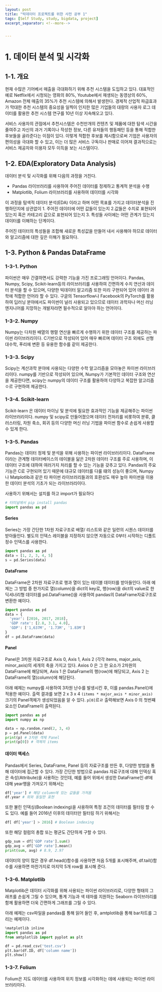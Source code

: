 ```yaml
---
layout: post
title: "빅데이터 프로젝트를 위한 사전 공부 1"
tags: [Self Study, study, bigdata, project]
excerpt_separator: <!--more-->


---
```


# 1. 데이터 분석 및 시각화

<!--more-->

## 1-1. 개요

현재 수많은 기어베서 매출을 극대화하기 위해 추천 시스템을 도입하고 있다. 대표적인 예로 Netflix에서 시청되는 영화의 80%, Youtube에서 재생되는 동영상의 60%, Amazon 전체 매출의 35%가 추천 시스템에 의해서 발생한다. 경제적 산업적 파급효과가 막대한 추천 시스템의 중요성을 일찍이 인지한 많은 기업들의 대량의 사용자 로그 데이터를 활용한 추천 시스템 연구를 10년 이상 지속해오고 있다.

서비스 사용자의 관점에서 추천시스템은 수천만개의 컨텐츠 및 제품에 대한 탐색 시간을 줄여주고 자신의 과거 기록이나 작성한 정보, 다른 유저들의 행동패턴 등을 통해 적합한 후보들을 골라준다는 이점이 있다. 이렇게 적합한 후보를 제시함으로써 기업은 사용자의 편의성을 극대화 할 수 있고, 이는 더 많은 서비스 구독이나 판매로 이어져 결과적으로는 서비스 제공자와 이용자 모두 이득을 보는 시스템이다. 

## 1-2. EDA(Exploratory Data Analysis)

데이터 분석 및 시각화를 위해 다음의 과정을 거친다.

* Pandas 라이브러리를 사용하여 주어진 데이터를 정제하고 통계적 분석을 수행
* Matplotlib, Folium 라이브러리를 사용하여 데이터를 시각화

이 과정을 탐색적 데이터 분석(EDA) 이라고 하며 어떤 목표를 가지고 데이터분석을 진행하던지에 상관없이 1. 주어진 데이터에 어떤 값들이 있는지 2.값들은 수치로 표현되어 있는지 혹은 카테고리 값으로 표현되어 있는지 3. 특성들 사이에는 어떤 관계가 있는지 데이터를 이해하는 단계이다.

주어진 데이터의 특성들을 조합해 새로운 특성값을 만들어 내서 사용해야 하므로 데이터와 알고리즘에 대한 깊은 이해가 필요하다.

## 1-3. Python & Pandas DataFrame

### 1-3-1. Python

파이썬은 매우 간결하면서도 강력한 기능을 가진 프로그래밍 언어이다. Pandas, Numpy, Scipy, Scikit-learn등의 라이브러리를 사용하여 간편하게 수치 연산과 데이터 분석을 할 수 있으며, 다양한 빅데이터 알고리즘 또한 미리 구현되어 있어 데이터 과학에 적합한 언어라 할 수 있다. 구글의 Tensorflow나 Facebook의 PyTorch를 활용하여 딥러닝 분야에서도 파이썬이 널리 사용되고 있으므로 데이터 과학자나 머신 러닝 엔지니어를 지망하는 개발자라면 필수적으로 알아야 하는 언어이다.

### 1-3-2. Numpy

Numpy는 다차원 배열의 행렬 연산을 빠르게 수행하기 위한 데이터 구조를 제공하는 파이썬 라이브러리이다. C기반으로 작성되어 있어 매우 빠르며 데이터 구조 외에도 선형대수학, 푸리에 변환 등 유용한 함수를 같이 제공한다. 

### 1-3-3. Scipy

Scipy는 계산과학 분야에 사용되는 다양한 수학 알고리즘을 모아놓은 파이썬 라이브러리이다. numpy를 기반으로 작성되어 있으며, Numpy가 기본적인 데이터 구조와 연산을 제공한다면, scipy는 numpy의 데이터 구조를 활용하여 다양하고 복잡한 알고리즘ㅇ르 구현하여 제공한다.

### 1-3-4. Scikit-learn

Scikit-learn 은 데이터 마이닝 및 분석에 필요한 효과적인 기능을 제공해주는 파이썬 라이브러리이다. numpy 및 scipy로 만들어졌으며 데이터 전처리를 비롯하여 분류, 클러스터링, 차원 축소, 회귀 등의 다양한 머신 러닝 기법을 파이썬 함수로 손쉽게 사용할 수 있게 한다.

### 1-3-5. Pandas

Pandas는 데이터 정제 및 분석을 위해 사용하는 파이썬 라이브러리이다. DataFrame 이라는 관계형 데이터베이스의 테이블을 닮은 2차원 데이터 구조를 주로 사용하며, 이 데이터 구조에 대하여 여러가지 처리를 할 수 있는 기능을 갖추고 있다. Pandas의 주요기능은 C로 구현되어 있기 때문에 대규모 데이터를 다룰 떄의 성능이 좋으며, Numpy나 Matplotlib과 같은 타 파이썬 라이브러리들과의 호환성도 매우 높아 파이썬을 이용한 데이터 분석의 기초가 되는 라이브러리이다.

사용하기 위해서는 설치를 하고 import가 필요하다

```python
# 터미널에서 pip install pandas
import pandas as pd
```

#### Series

Series는 가장 간단한 1차원 자료구조로 배열/ 리스트와 같은 일련의 시퀀스 데이터를 받아들인다. 별도의 인덱스 레이블을 지정하지 않으면 자동으로 0부터 시작하는 디폴트 정수 인덱스를 사용한다.

```python
import pandas as pd
data = [1, 2, 3, 4, 5]
s = pd.Series(data)

```

#### DataFrame

DataFrame은 2차원 자료구조로 행과 열이 있는 테이블 데이터를 받아들인다. 아래 예제는 그 방법 중 한가지로 열(column)을 dict의 key로, 행(row)을 dict의 value로 한 딕셔너리형 데이터를 pd.DataFrame()을 사용하여 pandas의 DataFrame자료구조로 변환한 예이다.

```python
import pandas as pd
data = {
  'year': [2016, 2017, 2018],
  'GDP rate': [2.8, 3.1, 4.0],
  'GDP': ['1,637M', '1.73M', '1.83M']
}
df = pd.DataFrame(data)
```

#### Panel

Panel은 3차원 자료구조로 Axis 0, Axis 1, Axis 2 (각각 items, major_axis, minor_axis)의 세개의 축을 가지고 있다. Axios 0 은 그 한 요소가 2차원의 DataFrame에 해당되며, Axis 1 은 DataFrame의 행(row)에 해당되고, Axis 2 는 DataFrame의 열(column)에 해당된다. 

아래 예제는 numpy를 사용하여 3차원 난수를 발생시킨 후, 이를 pandas.Panel()에 적용한 예이다. 출력 결과를 보면 2 x 3 x 4 `(items * major_axis * minor_axis)` 크기의 Panel객체가 생성되었음을 알 수 있다. `p[0]`르ㄹ 출력해보면 Axis 0 의 첫번쨰 요소인 DataFrame이 출력된다.

```python
import pandas as pd
import numpy as np

data = np.random.rand(2, 3, 4)
p = pd.Panel(data)
print(p) # 3차원 객체 Panel
print(p[0]) # 객체의 items
```

#### 데이터 액세스

Pandas에서 Series, DataFrame, Panel 등의 자료구조를 만든 후, 다양한 방법을 통해 데이터에 접근할 수 있다. 가장 간단한 방법으로 pandas 자료구조에 대해 인덱싱 혹은 속성(Attribute)을 사용하는 것인데, 예를 들어 위에서 생성한 DataFrame인 df에 대해 year행을 가져오기 위해서는 

```python
df['year'] # 해당 column에 있는 값들을 가져옴
df.year # 위와 동일한 표현
```

또한 불린 인덱싱(Boolean indexing)을 사용하여 특정 조건의 데이터를 필터링 할 수도 있다. 예를 들어 2016년 이후의 데이터만 필터링 하기 위해서는 

```python
df[ df['year'] > 2016] # Boolean indexing
```

또한 해당 컬럼의 총합 또는 평균도 간단하게 구할 수 있다.

```python
gdp_sum = df['GDP rate'].sum()
gdp_avg = df['GDP rate'].mean()
print(sum, avg) # 8.9, 2.97
```

데이터의 양이 많은 경우 df.head()함수를 사용하면 처음 5개를 표시해주며, df.tail()함수를 사용하면 마찬가지로 마지막 5개 row를 표시해 준다.

### 1-3-6. Matplotlib

Matplotlib은 데이터 시각화를 위해 사용되는 파이썬 라이브러리로, 다양한 형태의 그래프를 손쉽게 그릴 수 있으며, 통계 기능과 색 테마를 지원하는 Seaborn 라이브러리를 함께 활용하면 더욱 간편하게 그래프를 그릴 수 있다. 

아래 예제는 csv파일을 pandas를 통해 읽어 들인 후, amtplotlib을 통해 bar차트를 그리는 예제이다.

```python
%matplotlib inline
import pandas as pd
from amtplotlib import pyplot as plt

df = pd.read_csv('test.csv')
plt.bar(df.ID, df['column name'])
plt.show()
```



### 1-3-7. Folium

Folium은 지도 데이터를 사용하여 위치 정보를 시각화하는 데에 사용되는 파이썬 라이브러리이다.


